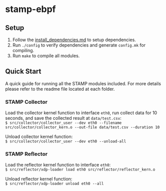 # stamp-ebpf

## Setup 
1. Follow the [install_dependencies.md](install_dependencies.md) to setup dependencies. 
2. Run `./config` to verify dependencies and generate `config.mk` for compiling. 
3. Run `make` to compile all modules.

## Quick Start
A quick guide for running all the STAMP modules included. For more details please refer to the readme file located at each folder.

### STAMP Collector
Load the collector kernel function to interface `eth0`, run collect data for 10 seconds, and save the collected result at `data/test.csv`:<br/>
`$ src/collector/collector_user --dev eth0 --filename src/collector/collector_kern.o --out-file data/test.csv --duration 10`

Unload collector kernel function:<br/>
`$ src/collector/collector_user --dev eth0 --unload-all`

### STAMP Reflector
Load the reflector kernel function to interface `eth0`:<br/>
`$ src/reflector/xdp-loader load eth0 src/reflector/reflector_kern.o`

Unload reflector kernel function:<br/>
`$ src/reflector/xdp-loader unload eth0 --all`